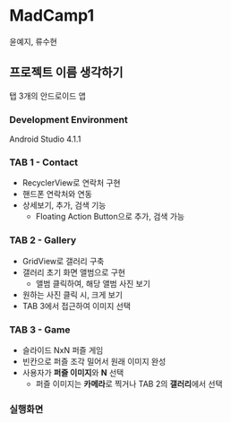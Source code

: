 # MadCamp1
윤예지, 류수현

## 프로젝트 이름 생각하기
탭 3개의 안드로이드 앱

### Development Environment
Android Studio 4.1.1

### TAB 1 - Contact
- RecyclerView로 연락처 구현 
- 핸드폰 연락처와 연동
- 상세보기, 추가, 검색 기능
  - Floating Action Button으로 추가, 검색 가능

### TAB 2 - Gallery
- GridView로 갤러리 구축
- 갤러리 초기 화면 앨범으로 구현
  - 앨범 클릭하여, 해당 앨범 사진 보기
- 원하는 사진 클릭 시, 크게 보기 
- TAB 3에서 접근하여 이미지 선택

### TAB 3 - Game
- 슬라이드 NxN 퍼즐 게임
- 빈칸으로 퍼즐 조각 밀어서 원래 이미지 완성
- 사용자가 **퍼즐 이미지**와 **N** 선택
  - 퍼즐 이미지는 **카메라**로 찍거나 TAB 2의 **갤러리**에서 선택

### 실행화면
